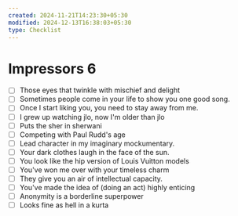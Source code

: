 ```yaml
---
created: 2024-11-21T14:23:30+05:30
modified: 2024-12-13T16:38:03+05:30
type: Checklist
---
```


# Impressors 6

- [ ] Those eyes that twinkle with mischief and delight
- [ ] Sometimes people come in your life to show you one good song.
- [ ] Once I start liking you, you need to stay away from me.
- [ ] I grew up watching jlo, now I'm older than jlo
- [ ] Puts the sher in sherwani
- [ ] Competing with Paul Rudd's age
- [ ] Lead character in my imaginary mockumentary.
- [ ] Your dark clothes laugh in the face of the sun.
- [ ] You look like the hip version of Louis Vuitton models
- [ ] You've won me over with your timeless charm
- [ ] They give you an air of intellectual capacity.
- [ ] You've made the idea of (doing an act) highly enticing
- [ ] Anonymity is a borderline superpower
- [ ] Looks fine as hell in a kurta

